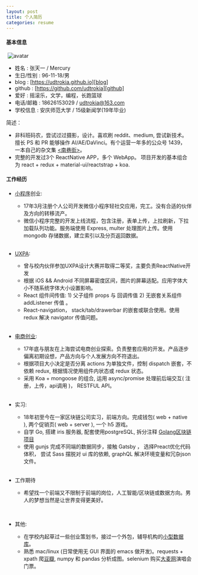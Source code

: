 ```yaml
---
layout: post
title: 个人简历
categories: resume
---
```


#### 基本信息  
  ​
![avatar]  

+ 姓名 : 张天一 / Mercury
+ 生日/性别 : 96-11-18/男  
+ blog : [https://udtrokia.github.io][blog]
+ github : [https://github.com/udtrokia][github]
+ 爱好 : 摇滚乐，文学，编程，长跑篮球  
+ 电话/邮箱 : 18626153029 / udtrokia@163.com  
+ 学校信息 : 安庆师范大学 / 15级新闻学(19年毕业)
  ​

简述：

+ 非科班码农，尝试过过摄影，设计。喜欢刷 reddit、medium, 尝试新技术。擅长 PS 和 PR 能够操作 AI/AE/DaVinci。有个运营一年多的公众号 1439， 一本自己的杂文集 [<南巷街\>][nxj]。
+ 完整的开发过3个 ReactNative APP，多个 WebApp。 项目开发的基本组合为 react + redux + material-ui/reactstrap + koa.
  ​
  
#### 工作经历

+ [小程序][akpz]创业:
  + 17年3月注册个人公司开发微信小程序轻社交应用，完工。没有合适的伙伴及方向的转移流产。
  + 微信小程序完整的开发上线流程，包含注册，表单上传，上拉刷新，下拉加载队列功能。服务端使用 Express, multer 处理图片上传。使用 mongodb 存储数据，建立索引以及分页返回数据。  
  ​

+ [UXPA][znmd]: 
  + 曾与校内伙伴参加UXPA设计大赛并取得二等奖，主要负责ReactNative开发
  + 根据 iOS && Android 不同屏幕密度区间，图片的屏幕适配。应用字体大小不随系统字体大小设置影响。
  + React 组件间传值:  1) 父子组件 props 与 回调传值  2) 无嵌套关系组件 addListener 传值 。
  + React-navigation， stack/tab/drawerbar 的嵌套或联合使用。使用 redux 解决 navigator 传值问题。  
  ​

- [电商创业][csj]:
  + 17年底与朋友在上海尝试电商创业探索。负责整套应用的开发。产品逐步偏离初期设想，产品方向与个人发展方向不符退出。
  + 根据项目大小决定是否分离 actions 为单独文件，控制 dispatch 嵌套，不依赖 redux, 根据情况使用组件内状态或 redux 状态。
  + 采用 Koa + mongoose 的组合, 运用 async/promise 处理前后端交互( 注册，上传，api调用 )， RESTFUL API。  
    ​

- 实习:
	+  18年初至今在一家区块链公司实习，前端方向。完成钱包( web + native ), 两个促销页( web + server ), 一个 h5 游戏。
	+ 自学 Go, 搭建 iris 服务器, 配套使用postgreSQL, 拆分注释 [Golang区块链项目][Golang区块链项目]
	+ 使用 gunjs 完成不同端的数据同步，接触 Gatsby ， 选择Preact优化代码体积，  尝试 Sass 摆脱对 ui 库的依赖, graphQL 解决环境变量和冗杂json文件。  
    ​

+ 工作期待
  + 希望找一个前端又不限制于前端的岗位，人工智能/区块链或数据方向。男人的梦想当然是让世界变得更美好。

  ​


+ 其他:
  + 在学校内起草过一些创业策划书，接过一个外包，辅导机构的[小型数据库][simpledb]。
  + 熟悉 mac/linux (日常使用无 GUI 界面的 emacs 做开发)。requests + xpath 爬[豆瓣][豆瓣], numpy 和 pandas 分析成图。selenium 购买[大麦网][大麦网]演唱会门票。



[avatar]: {{"/_public/resume/avatar.png"}}
[Golang区块链项目]: http://udtrokia.github.io/blockchain/2018/02/04/stucture.html
[豆瓣]: https://github.com/udtrokia/doubaner
[大麦网]: https://github.com/udtrokia/damai
[gayhub]: https://github.com/udtrokia
[nxj]: https://github.com/udtrokia/book
[candy]: https://github.com/udtrokia/candy
[littleblock]: https://github.com/udtrokia/littleblock
[stepwallet]: https://github.com/udtrokia/stepwallet
[csj]: https://github.com/udtrokia/csj
[akpz]: https://github.com/udtrokia/aqnuroad-client
[znmd]: https://github.com/udtrokia/rn-znmd
[blog]: https://udtrokia.github.io
[github]: https://github.com/udtrokia
[simpledb]: https://github.com/udtrokia/simpledb

